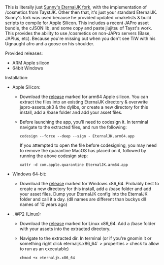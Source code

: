 
This is literally just [Sunny's EternalJK fork](https://github.com/JKSunny/EternalJK), with the implementation of /cosmetics from TaystJK. Other then that, it's just your standard EternalJK. Sunny's fork was used because he provided updated cmakelists & build scripts to compile for Apple Silicon. This includes a recent JAPro asset bundle, the cJSON lib, and some copy and paste jiujitsu of Tayst's work. This provides the ability to use /cosmetics on non-JAPro servers (Base, JAPlus, etc). Because you're missing out when you don't see TiW with his Ugnaught afro and a goose on his shoulder. 

Provided releases:
- ARM Apple silicon 
- 64bit Windows

Installation:
- Apple Silicon:
  - Download the [release](https://github.com/nihirisuto/Sunny-EternalJK-With-TaystJK-Cosmetics/releases/tag/naisu) marked for arm64 Apple silicon. You can extract the files into an existing EternalJK directory & overwrite japro-assets.pk3 & the dylibs, or create a new directory for this install, add a /base folder and add your asset files.
  - Before launching the app, you'll need to codesign it. In terminal navigate to the extracted files, and run the following:
 
    `codesign --force --deep --sign - EternalJK.arm64.app`

    If you attempted to open the file before codesigning, you may need to remove the quarantine MacOS has placed on it, followed by running the above codesign step:
	
    `xattr -d com.apple.quarantine EternalJK.arm64.app`

- Windows 64-bit:
  - Download the [release](https://github.com/nihirisuto/Sunny-EternalJK-With-TaystJK-Cosmetics/releases/tag/naisu) marked for Windows x86_64. Probably best to create a new directory for this install, add a /base folder and add your asset files. Dump your EternalJK config into the EternalJK folder and call it a day. (dll names are different than buckys dll names of 10 years ago)

- . @P2 (Linux):
  - Download the [release](https://github.com/nihirisuto/Sunny-EternalJK-With-TaystJK-Cosmetics/releases/tag/naisu) marked for Linux x86_64. Add a /base folder with your assets into the extracted directory. 
  - Navigate to the extracted dir. In terminal (or if you're gnomin it or something right click eternaljk.x86_64` > properties > check to allow to run as an executable)
  
    `chmod +x eternaljk.x86_64`